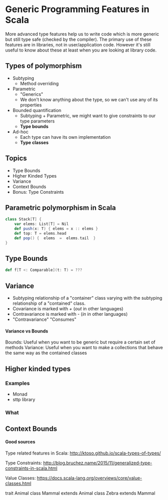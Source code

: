 # Generic Programming Features in Scala

More advanced type features help us to write code which is more generic
but still type safe (checked by the compiler). 
The primary use of these features are in libraries, not in user/application code.
However it's still useful to know about these at least when you are looking at library code.

## Types of polymorphism

* Subtyping 
    * Method overriding
* Parametric
    * "Generics"
    * We don't know anything about the type, so we can't use any of its properties
* Bounded quantification
    * Subtyping + Parametric, we might want to give constraints to our type parameters
    * __Type bounds__
* Ad-hoc
    * Each type can have its own implementation
    * __Type classes__


## Topics
* Type Bounds
* Higher Kinded Types
* Variance
* Context Bounds
* Bonus: Type Constraints

## Parametric polymorphism in Scala
```scala
class Stack[T] {
    var elems: List[T] = Nil
    def push(x: T) { elems = x :: elems }  
    def top: T = elems.head  
    def pop() {  elems  =  elems.tail  }  
}
```

## Type Bounds
```scala
def f[T <: Comparable](t: T) = ???
```

## Variance
* Subtyping relationship of a "container" class varying with the subtyping relationship of a "contained" class.
* Covariance is marked with _+_ (_out_ in other languages)
* Contravariance is marked with _-_ (_in_ in other languages)
* "Contravariance" "Consumes" 

#### Variance vs Bounds
Bounds: Useful when you want to be generic but require a certain set of methods
Variance: Useful when you want to make a collections that behave the same way as the contained classes

## Higher kinded types

### Examples
* Monad
* sttp library

### What

## Context Bounds


#### Good sources
Type related features in Scala:
http://ktoso.github.io/scala-types-of-types/

Type Constraints:
http://blog.bruchez.name/2015/11/generalized-type-constraints-in-scala.html

Value Classes:
https://docs.scala-lang.org/overviews/core/value-classes.html

trait Animal
class Mammal extends Animal
class Zebra extends Mammal